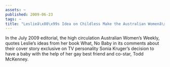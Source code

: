 ```yaml
---
assets: ~
published: 2009-06-23
tags: ~
title: "Leslieâ\x80\x99s Idea on Childless Make the Australian Womenâ\x80\x99s Weekly"
---
```

In the July 2009 editorial, the high circulation Australian Women’s Weekly, quotes Leslie’s ideas from her book What, No Baby in its comments about their cover story exclusive on TV personality Sonia Kruger’s decision to have a baby with the help of her gay best friend and co-star, Todd McKenney.
